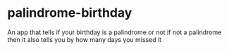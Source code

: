 # palindrome-birthday
 An app that tells if your birthday is a palindrome or not if not a palindrome then it also tells you by how many days you missed it
